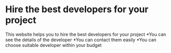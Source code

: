 # Hire the best developers for your project
This website helps you to hire the best developers for your project 
*You can see the details of the developer
*You can contact them easily
*You can choose suitable developer within your budget
